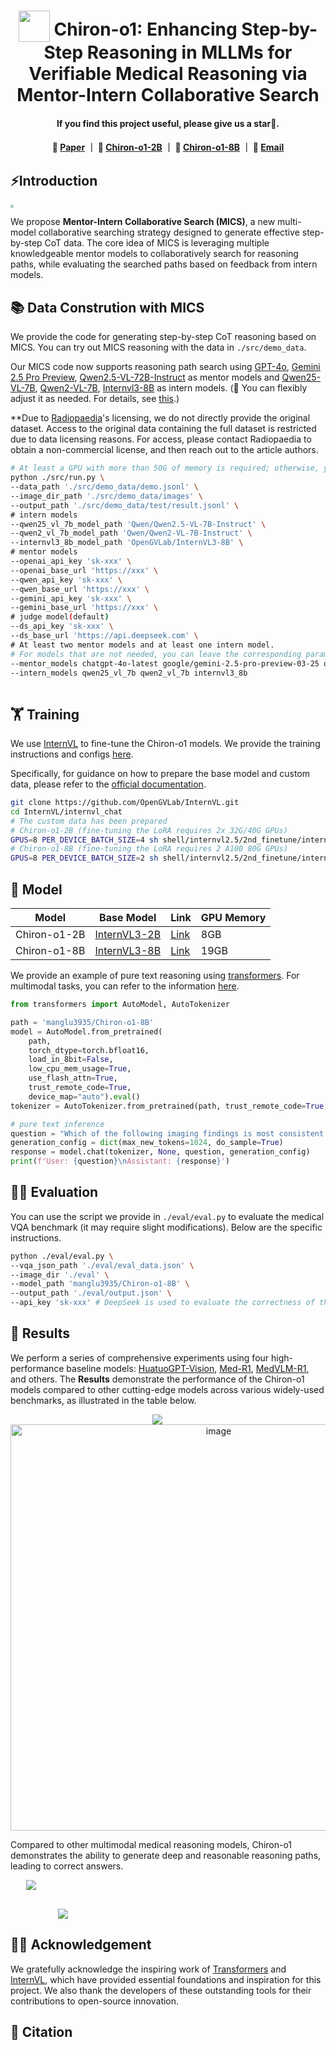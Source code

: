 <div align="center">
<h1> <img src="assets/logo.png" style="vertical-align: -10px;" :height="50px" width="50px"> Chiron-o1: Enhancing Step-by-Step Reasoning in MLLMs for Verifiable Medical Reasoning via Mentor-Intern Collaborative Search </h1>
</div>

<h4 align="center"> If you find this project useful, please give us a star🌟.<h4 align="center"> 


<p align="center">
📃 <a href="" target="_blank">Paper</a> ｜ 🤗 <a href="https://huggingface.co/manglu3935/Chiron-o1-2B" target="_blank">Chiron-o1-2B</a> ｜ 🤗 <a href="https://huggingface.co/manglu3935/Chiron-o1-8B" target="_blank">Chiron-o1-8B</a> ｜ 📧 <a href="mailto:manglu3935@126.com">Email</a>
</p>


## ⚡Introduction 

<img src="assets/intro.png" style="zoom: 33%; display: block; margin: auto;" />

We propose **Mentor-Intern Collaborative Search (MICS)**, a new multi-model collaborative searching strategy designed to generate effective step-by-step CoT data. The core idea of MICS is leveraging multiple knowledgeable mentor models to collaboratively search for reasoning paths, while evaluating the searched paths based on feedback from intern models.

## 📚 Data Constrution with MICS


We provide the code for generating step-by-step CoT reasoning based on MICS. You can try out MICS reasoning with the data in `./src/demo_data`. 

Our MICS code now supports reasoning path search using [GPT-4o](https://openai.com/index/hello-gpt-4o/), [Gemini 2.5 Pro Preview](https://deepmind.google/models/gemini/pro/), [Qwen2.5-VL-72B-Instruct](https://huggingface.co/Qwen/Qwen2.5-VL-72B-Instruct) as mentor models and [Qwen25-VL-7B](https://huggingface.co/Qwen/Qwen2.5-VL-7B-Instruct), [Qwen2-VL-7B](https://huggingface.co/Qwen/Qwen2-VL-7B-Instruct), [Internvl3-8B](https://huggingface.co/OpenGVLab/InternVL3-8B) as intern models. (🌟 You can flexibly adjust it as needed. For details, see [this](https://github.com/manglu097/Chiron-o1/blob/main/src/model.py).)

**Due to [Radiopaedia](https://radiopaedia.org/)'s licensing, we do not directly provide the original dataset. Access to the original data containing the full dataset is restricted due to data licensing reasons. For access, please contact Radiopaedia to obtain a non-commercial license, and then reach out to the article authors.
```bash
# At least a GPU with more than 50G of memory is required; otherwise, you will need multiple GPUs. CUDA_VISIBLE_DEVICES='0,1'
python ./src/run.py \
--data_path './src/demo_data/demo.jsonl' \
--image_dir_path './src/demo_data/images' \
--output_path './src/demo_data/test/result.jsonl' \
# intern models
--qwen25_vl_7b_model_path 'Qwen/Qwen2.5-VL-7B-Instruct' \
--qwen2_vl_7b_model_path 'Qwen/Qwen2-VL-7B-Instruct' \
--internvl3_8b_model_path 'OpenGVLab/InternVL3-8B' \
# mentor models
--openai_api_key 'sk-xxx' \
--openai_base_url 'https://xxx' \
--qwen_api_key 'sk-xxx' \
--qwen_base_url 'https://xxx' \
--gemini_api_key 'sk-xxx' \
--gemini_base_url 'https://xxx' \
# judge model(default)
--ds_api_key 'sk-xxx' \
--ds_base_url 'https://api.deepseek.com' \
# At least two mentor models and at least one intern model.
# For models that are not needed, you can leave the corresponding parameter values blank (like '').
--mentor_models chatgpt-4o-latest google/gemini-2.5-pro-preview-03-25 qwen2.5-vl-72b-instruct \
--intern_models qwen25_vl_7b qwen2_vl_7b internvl3_8b
 
```

## 🏋️ Training
We use [InternVL](https://github.com/OpenGVLab/InternVL) to fine-tune the Chiron-o1 models. We provide the training instructions and configs [here](https://github.com/manglu097/Chiron-o1/tree/main/train). 

Specifically, for guidance on how to prepare the base model and custom data, please refer to the [official documentation](https://internvl.readthedocs.io/en/latest/internvl3.0/finetune.html).

```bash
git clone https://github.com/OpenGVLab/InternVL.git
cd InternVL/internvl_chat
# The custom data has been prepared
# Chiron-o1-2B (fine-tuning the LoRA requires 2x 32G/40G GPUs)
GPUS=8 PER_DEVICE_BATCH_SIZE=4 sh shell/internvl2.5/2nd_finetune/internvl2_5_2b_dynamic_res_2nd_finetune_lora.sh 
# Chiron-o1-8B (fine-tuning the LoRA requires 2 A100 80G GPUs)
GPUS=8 PER_DEVICE_BATCH_SIZE=2 sh shell/internvl2.5/2nd_finetune/internvl2_5_8b_dynamic_res_2nd_finetune_lora.sh 
```

## 🤔 Model
| Model             | Base Model                                                   | Link                                                       | GPU Memory   | 
| ----------------- | ------------------------------------------------------------ | ---------------------------------------------------------- | ------------ |
| Chiron-o1-2B      | [InternVL3-2B](https://huggingface.co/OpenGVLab/InternVL3-2B) | [Link](https://huggingface.co/manglu3935/Chiron-o1-2B)      | 8GB |  
| Chiron-o1-8B   | [InternVL3-8B](https://huggingface.co/OpenGVLab/InternVL3-8B) | [Link](https://huggingface.co/manglu3935/Chiron-o1-8B)   | 19GB |


We provide an example of pure text reasoning using [transformers](https://huggingface.co/docs/transformers/index). For multimodal tasks, you can refer to the information [here](https://github.com/manglu097/Chiron-o1/blob/main/infer.py).

```python
from transformers import AutoModel, AutoTokenizer

path = 'manglu3935/Chiron-o1-8B'
model = AutoModel.from_pretrained(
    path,
    torch_dtype=torch.bfloat16,
    load_in_8bit=False,
    low_cpu_mem_usage=True,
    use_flash_attn=True,
    trust_remote_code=True,
    device_map="auto").eval()
tokenizer = AutoTokenizer.from_pretrained(path, trust_remote_code=True, use_fast=False)

# pure text inference
question = "Which of the following imaging findings is most consistent with a pure arterial malformation (PAM)?\nA) A vascular network connecting arteries and veins with early venous drainage  \nB) A dilated, tortuous arterial loop without venous communication  \nC) A focal saccular outpouching of a cerebral artery with surrounding edema  \nD) A venous varix with adjacent arterial feeders\nLet's reason step-by-step to answer the above question."
generation_config = dict(max_new_tokens=1024, do_sample=True)
response = model.chat(tokenizer, None, question, generation_config)
print(f'User: {question}\nAssistant: {response}')
```


## 🧑‍⚖️ Evaluation 

You can use the script we provide in `./eval/eval.py` to evaluate the medical VQA benchmark (it may require slight modifications). Below are the specific instructions.

```bash
python ./eval/eval.py \
--vqa_json_path './eval/eval_data.json' \
--image_dir './eval' \
--model_path 'manglu3935/Chiron-o1-8B' \
--output_path './eval/output.json' \
--api_key 'sk-xxx' # DeepSeek is used to evaluate the correctness of the results
```

## 🏁 Results

We perform a series of comprehensive experiments using four high-performance baseline models: [HuatuoGPT-Vision](https://github.com/FreedomIntelligence/HuatuoGPT-Vision), [Med-R1](https://github.com/Yuxiang-Lai117/Med-R1), [MedVLM-R1](https://huggingface.co/JZPeterPan/MedVLM-R1), and others. The **Results** demonstrate the performance of the Chiron-o1 models compared to other cutting-edge models across various widely-used benchmarks, as illustrated in the table below.

<img src="assets/result1.png" style="max-width: 10%; height: auto; display: block; margin: auto;" />
<div align=center>
<img width="650" alt="image" src="assets/result1.png">
</div>

Compared to other multimodal medical reasoning models, Chiron-o1 demonstrates the ability to generate deep and reasonable reasoning paths, leading to correct answers.

<img src="assets/result2.png" style="max-width: 90%; height: auto; display: block; margin: auto; margin-bottom: 30px;" />


<img src="assets/result3.png" style="max-width: 70%; height: auto; display: block; margin: auto;" />


## 🙏🏼 Acknowledgement

We gratefully acknowledge the inspiring work of [Transformers](https://github.com/huggingface/transformers)  and [InternVL](https://github.com/OpenGVLab/InternVL),  which have provided essential foundations and inspiration for this project. We also thank the developers of these outstanding tools for their contributions to open-source innovation.

## 📖 Citation

```

```
